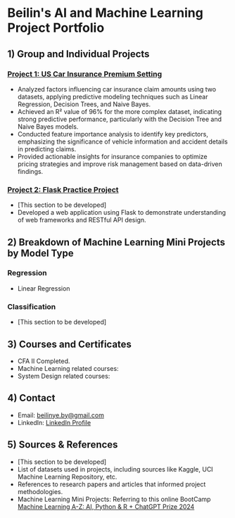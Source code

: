 # Beilin's AI and Machine Learning Project Portfolio

## 1) Group and Individual Projects

### [Project 1: US Car Insurance Premium Setting](https://github.com/BeilinYe/DS_Car_Insurance_Premium_Setting)
* Analyzed factors influencing car insurance claim amounts using two datasets, applying predictive modeling techniques such as Linear Regression, Decision Trees, and Naive Bayes.
* Achieved an R² value of 96% for the more complex dataset, indicating strong predictive performance, particularly with the Decision Tree and Naive Bayes models.
* Conducted feature importance analysis to identify key predictors, emphasizing the significance of vehicle information and accident details in predicting claims.
* Provided actionable insights for insurance companies to optimize pricing strategies and improve risk management based on data-driven findings.

### [Project 2: Flask Practice Project](https://github.com/ExampleExample2)
* [This section to be developed]
* Developed a web application using Flask to demonstrate understanding of web frameworks and RESTful API design.

## 2) Breakdown of Machine Learning Mini Projects by Model Type

### Regression
* Linear Regression

### Classification
* [This section to be developed]



## 3) Courses and Certificates
* CFA II Completed.
* Machine Learning related courses:
* System Design related courses: 

## 4) Contact
* Email: beilinye.by@gmail.com  
* LinkedIn: [LinkedIn Profile](https://www.linkedin.com/in/beilinyeby/)

## 5) Sources & References
* [This section to be developed]
* List of datasets used in projects, including sources like Kaggle, UCI Machine Learning Repository, etc.
* References to research papers and articles that informed project methodologies.
* Machine Learning Mini Projects: Referring to this online BootCamp [Machine Learning A-Z: AI, Python & R + ChatGPT Prize 2024](https://www.udemy.com/course/machinelearning/learn/lecture/35617946#questions)
